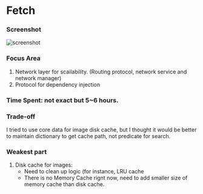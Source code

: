 # Fetch

### Screenshot
![screenshot](https://github.com/user-attachments/assets/95064fd1-1f67-4cf0-845d-d662a9786309)


### Focus Area
1. Network layer for scailability. (Routing protocol, network service and network manager)
2. Protocol for dependency injection

### Time Spent: not exact but 5~6 hours.

### Trade-off
I tried to use core data for image disk cache, but I thought it would be better to maintain dictionary to get cache path, not predicate for search.

### Weakest part
1. Disk cache for images:
    - Need to clean up logic (for instance, LRU cache
    - There is no Memory Cache rignt now, need to add smaller size of memory cache than disk cache.
